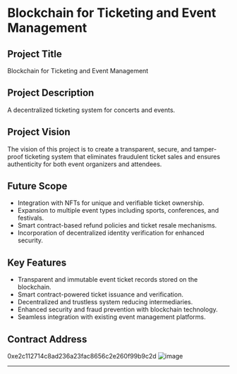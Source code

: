 # Blockchain for Ticketing and Event Management

## Project Title
Blockchain for Ticketing and Event Management

## Project Description
A decentralized ticketing system for concerts and events.

## Project Vision
The vision of this project is to create a transparent, secure, and tamper-proof ticketing system that eliminates fraudulent ticket sales and ensures authenticity for both event organizers and attendees.

## Future Scope
- Integration with NFTs for unique and verifiable ticket ownership.
- Expansion to multiple event types including sports, conferences, and festivals.
- Smart contract-based refund policies and ticket resale mechanisms.
- Incorporation of decentralized identity verification for enhanced security.

## Key Features
- Transparent and immutable event ticket records stored on the blockchain.
- Smart contract-powered ticket issuance and verification.
- Decentralized and trustless system reducing intermediaries.
- Enhanced security and fraud prevention with blockchain technology.
- Seamless integration with existing event management platforms.



## Contract Address
0xe2c112714c8ad236a23fac8656c2e260f99b9c2d
![image](https://github.com/user-attachments/assets/650a4e59-f46b-4b6c-a366-6e163f35d632)

-------
